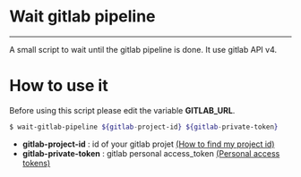 # Wait gitlab pipeline
----
A small script to wait until the gitlab pipeline is done.
It use gitlab API v4.

# How to use it

Before using this script please edit the variable **GITLAB_URL**.

```sh
$ wait-gitlab-pipeline ${gitlab-project-id} ${gitlab-private-token}
```

* **gitlab-project-id** : id of your gitlab projet [(How to find my project id)](https://stackoverflow.com/questions/39559689/where-do-i-find-the-project-id-for-the-gitlab-api)
* **gitlab-private-token** : gitlab personal access_token [(Personal access tokens)](https://docs.gitlab.com/ce/user/profile/personal_access_tokens.html)
